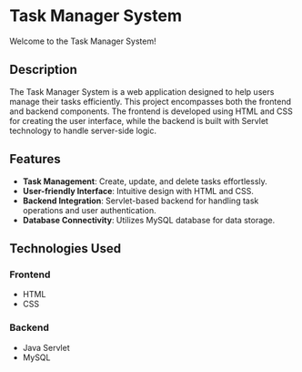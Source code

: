 # Task Manager System

Welcome to the Task Manager System!

## Description

The Task Manager System is a web application designed to help users manage their tasks efficiently. This project encompasses both the frontend and backend components. The frontend is developed using HTML and CSS for creating the user interface, while the backend is built with Servlet technology to handle server-side logic.

## Features

- **Task Management**: Create, update, and delete tasks effortlessly.
- **User-friendly Interface**: Intuitive design with HTML and CSS.
- **Backend Integration**: Servlet-based backend for handling task operations and user authentication.
- **Database Connectivity**: Utilizes MySQL database for data storage.

## Technologies Used

### Frontend
- HTML
- CSS

### Backend
- Java Servlet
- MySQL
